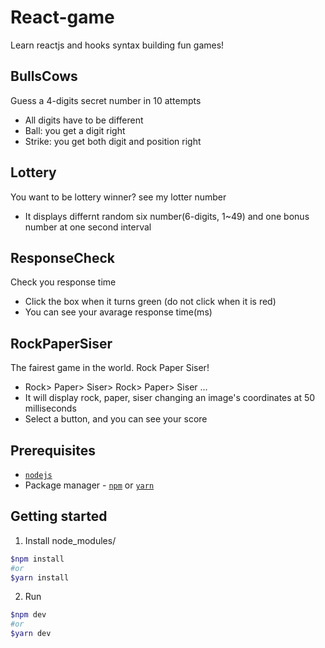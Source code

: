 # React-game
Learn reactjs and hooks syntax building fun games!


## BullsCows
Guess a 4-digits secret number in 10 attempts
- All digits have to be different
- Ball: you get a digit right
- Strike: you get both digit and position right

## Lottery
You want to be lottery winner? see my lotter number
- It displays differnt random six number(6-digits, 1~49) and one bonus number at one second interval

## ResponseCheck	
Check you response time
- Click the box when it turns green (do not click when it is red)
- You can see your avarage response time(ms)


## RockPaperSiser
The fairest game in the world. Rock Paper Siser!
- Rock> Paper> Siser> Rock> Paper> Siser ... 
- It will display rock, paper, siser changing an image's coordinates at 50 milliseconds
- Select a button, and you can see your score


## Prerequisites

 - [`nodejs`](https://nodejs.org/en/)
 - Package manager - [`npm`](https://www.npmjs.com/) or [`yarn`](https://yarnpkg.com/en/package/jest) 
  
## Getting started

1. Install node_modules/

  ```bash 
  $npm install
  #or
  $yarn install
  ```

2. Run 

  ```bash
  $npm dev
  #or
  $yarn dev
  ```
